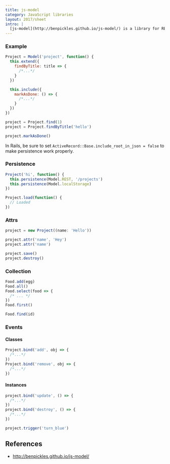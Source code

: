 ```yaml
---
title: js-model
category: JavaScript libraries
layout: 2017/sheet
intro: |
  [js-model](http://benpickles.github.io/js-model/) is a library for RESTful models in JavaScript.
---
```


### Example

```js
Project = Model('project', function() {
  this.extend({
    findByTitle: title => {
      /*...*/
    }
  })

  this.include({
    markAsDone: () => {
      /*...*/
    }
  })
})
```

```js
project = Project.find(1)
project = Project.findByTitle('hello')
```

```js
project.markAsDone()
```

In Rails, be sure to set `ActiveRecord::Base.include_root_in_json = false` to make persistence work properly.

### Persistence

```js
Project('hi', function() {
  this.persistence(Model.REST, '/projects')
  this.persistence(Model.localStorage)
})
```

```js
Project.load(function() {
  // Loaded
})
```

### Attrs

```js
project = new Project((name: 'Hello'))

project.attr('name', 'Hey')
project.attr('name')

project.save()
project.destroy()
```

### Collection

```js
Food.add(egg)
Food.all()
Food.select(food => {
  /* ... */
})
Food.first()
```

```js
Food.find(id)
```

### Events

#### Classes

```js
Project.bind('add', obj => {
  /*...*/
})
Project.bind('remove', obj => {
  /*...*/
})
```

#### Instances

```js
project.bind('update', () => {
  /*...*/
})
project.bind('destroy', () => {
  /*...*/
})
```

```js
project.trigger('turn_blue')
```

## References

<!-- {.-one-column} -->

* <http://benpickles.github.io/js-model/>
